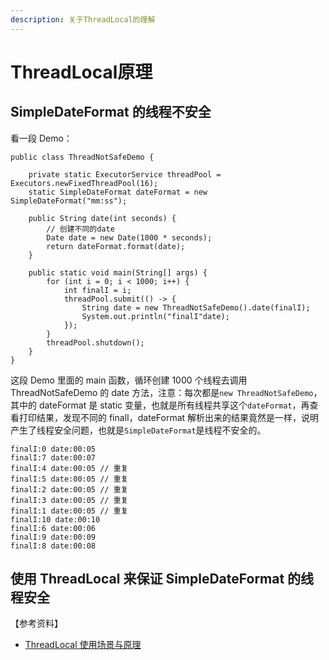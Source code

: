 ```yaml
---
description: 关于ThreadLocal的理解
---
```


# ThreadLocal原理

## SimpleDateFormat 的线程不安全

看一段 Demo：

```text
public class ThreadNotSafeDemo {

    private static ExecutorService threadPool = Executors.newFixedThreadPool(16);
    static SimpleDateFormat dateFormat = new SimpleDateFormat("mm:ss");

    public String date(int seconds) {
        // 创建不同的date
        Date date = new Date(1000 * seconds);
        return dateFormat.format(date);
    }

    public static void main(String[] args) {
        for (int i = 0; i < 1000; i++) {
            int finalI = i;
            threadPool.submit(() -> {
                String date = new ThreadNotSafeDemo().date(finalI);
                System.out.println("finalI"date);
            });
        }
        threadPool.shutdown();
    }
}
```

这段 Demo 里面的 main 函数，循环创建 1000 个线程去调用 ThreadNotSafeDemo 的 date 方法，注意：每次都是`new ThreadNotSafeDemo`，其中的 dateFormat 是 static 变量，也就是所有线程共享这个`dateFormat`，再查看打印结果，发现不同的 finalI，dateFormat 解析出来的结果竟然是一样，说明产生了线程安全问题，也就是`SimpleDateFormat`是线程不安全的。

```text
finalI:0 date:00:05
finalI:7 date:00:07
finalI:4 date:00:05 // 重复
finalI:5 date:00:05 // 重复
finalI:2 date:00:05 // 重复
finalI:3 date:00:05 // 重复
finalI:1 date:00:05 // 重复
finalI:10 date:00:10
finalI:6 date:00:06
finalI:9 date:00:09
finalI:8 date:00:08
```

## 使用 ThreadLocal 来保证 SimpleDateFormat 的线程安全

【参考资料】

* [ThreadLocal 使用场景与原理](https://blog.csdn.net/u011212394/article/details/107028016)

